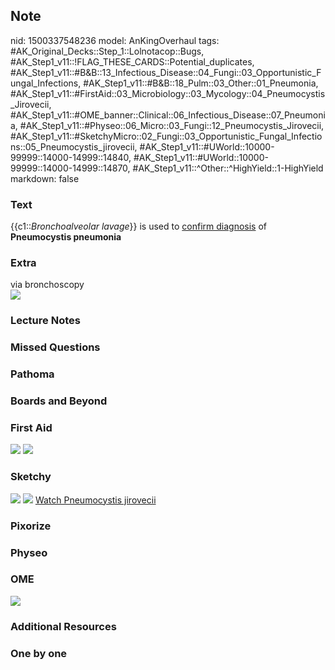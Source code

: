 ## Note
nid: 1500337548236
model: AnKingOverhaul
tags: #AK_Original_Decks::Step_1::Lolnotacop::Bugs, #AK_Step1_v11::!FLAG_THESE_CARDS::Potential_duplicates, #AK_Step1_v11::#B&B::13_Infectious_Disease::04_Fungi::03_Opportunistic_Fungal_Infections, #AK_Step1_v11::#B&B::18_Pulm::03_Other::01_Pneumonia, #AK_Step1_v11::#FirstAid::03_Microbiology::03_Mycology::04_Pneumocystis_Jirovecii, #AK_Step1_v11::#OME_banner::Clinical::06_Infectious_Disease::07_Pneumonia, #AK_Step1_v11::#Physeo::06_Micro::03_Fungi::12_Pneumocystis_Jirovecii, #AK_Step1_v11::#SketchyMicro::02_Fungi::03_Opportunistic_Fungal_Infections::05_Pneumocystis_jirovecii, #AK_Step1_v11::#UWorld::10000-99999::14000-14999::14840, #AK_Step1_v11::#UWorld::10000-99999::14000-14999::14870, #AK_Step1_v11::^Other::^HighYield::1-HighYield
markdown: false

### Text
{{c1::<i>Bronchoalveolar lavage</i>}} is used to <u>confirm
diagnosis</u> of <b>Pneumocystis pneumonia</b>

### Extra
<div>
  via bronchoscopy
</div><img src="paste-9083855831468.jpg">

### Lecture Notes


### Missed Questions


### Pathoma


### Boards and Beyond


### First Aid
<img src="tmp0kfld94l.png"> <img src="tmpk1vxqmrr.png">

### Sketchy
<img src="paste-492456655192067.jpg"> <img src=
"paste-4ae18afa8c4bd37e0b23b4a0428bee244632010b.png"> <a href=
"https://dashboard.sketchy.com/study/medical/courses/medical-microbiology/units/medical-microbiology-fungi/videos/medical-microbiology-fungi-opportunistic-fungal-infections-pneumocystis-jirovecii?utm_source=anki&utm_medium=partnership&utm_campaign=february_update&utm_content=medical">
Watch Pneumocystis jirovecii</a>

### Pixorize


### Physeo


### OME
<div class="ome-widget">
  <a href=
  "https://onlinemeded.org/spa/infectious-disease/pneumonia/acquire?ref=anki">
  <img src="_OME_AnkiFlashcards_Lesson_1.png"></a>
</div>

### Additional Resources


### One by one

